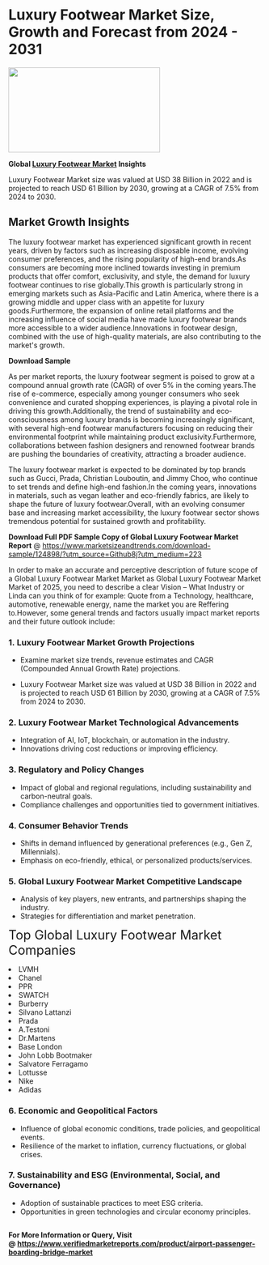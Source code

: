 <H1>Luxury Footwear Market Size, Growth and Forecast from 2024 - 2031</H1><img class="aligncenter size-medium wp-image-584254" src="https://thirdeyenews.in/wp-content/uploads/2024/09/Global-Market-Research-300x168.jpeg" alt="" width="300" height="168" /><p><strong>Global&nbsp;<a href="https://www.marketsizeandtrends.com/download-sample/124898/?utm_source=Github8j?utm_medium=223">Luxury Footwear Market</a> Insights</strong></p><p>Luxury Footwear Market size was valued at USD 38 Billion in 2022 and is projected to reach USD 61 Billion by 2030, growing at a CAGR of 7.5% from 2024 to 2030.</p><p><h2>Market Growth Insights</h2> The luxury footwear market has experienced significant growth in recent years, driven by factors such as increasing disposable income, evolving consumer preferences, and the rising popularity of high-end brands.As consumers are becoming more inclined towards investing in premium products that offer comfort, exclusivity, and style, the demand for luxury footwear continues to rise globally.This growth is particularly strong in emerging markets such as Asia-Pacific and Latin America, where there is a growing middle and upper class with an appetite for luxury goods.Furthermore, the expansion of online retail platforms and the increasing influence of social media have made luxury footwear brands more accessible to a wider audience.Innovations in footwear design, combined with the use of high-quality materials, are also contributing to the market's growth.<p><strong>Download Sample</strong></p> <p>As per market reports, the luxury footwear segment is poised to grow at a compound annual growth rate (CAGR) of over 5% in the coming years.The rise of e-commerce, especially among younger consumers who seek convenience and curated shopping experiences, is playing a pivotal role in driving this growth.Additionally, the trend of sustainability and eco-consciousness among luxury brands is becoming increasingly significant, with several high-end footwear manufacturers focusing on reducing their environmental footprint while maintaining product exclusivity.Furthermore, collaborations between fashion designers and renowned footwear brands are pushing the boundaries of creativity, attracting a broader audience.<p>The luxury footwear market is expected to be dominated by top brands such as Gucci, Prada, Christian Louboutin, and Jimmy Choo, who continue to set trends and define high-end fashion.In the coming years, innovations in materials, such as vegan leather and eco-friendly fabrics, are likely to shape the future of luxury footwear.Overall, with an evolving consumer base and increasing market accessibility, the luxury footwear sector shows tremendous potential for sustained growth and profitability.</p> <p><span class=""><strong>Download Full PDF Sample Copy of Global Luxury Footwear Market Report</strong> @ <a href="https://www.marketsizeandtrends.com/download-sample/124898/?utm_source=Github8j?utm_medium=223" target="_blank">https://www.marketsizeandtrends.com/download-sample/124898/?utm_source=Github8j?utm_medium=223</a></span></p><p>In order to make an accurate and perceptive description of future scope of a Global&nbsp;Luxury Footwear Market Market as Global&nbsp;Luxury Footwear Market Market of 2025, you need to describe a clear Vision &ndash; What Industry or Linda can you think of for example: Quote from a Technology, healthcare, automotive, renewable energy, name the market you are Reffering to.However, some general trends and factors usually impact market reports and their future outlook include:</p><h3>1.&nbsp;<strong>Luxury Footwear Market Growth Projections</strong></h3><ul><li>Examine market size trends, revenue estimates and CAGR (Compounded Annual Growth Rate) projections.</li><li><p>Luxury Footwear Market size was valued at USD 38 Billion in 2022 and is projected to reach USD 61 Billion by 2030, growing at a CAGR of 7.5% from 2024 to 2030.</p></li></ul><h3>2.&nbsp;<strong>Luxury Footwear Market Technological Advancements</strong></h3><ul><li>Integration of AI, IoT, blockchain, or automation in the industry.</li><li>Innovations driving cost reductions or improving efficiency.</li></ul><h3>3.&nbsp;<strong>Regulatory and Policy Changes</strong></h3><ul><li>Impact of global and regional regulations, including sustainability and carbon-neutral goals.</li><li>Compliance challenges and opportunities tied to government initiatives.</li></ul><h3>4.&nbsp;<strong>Consumer Behavior Trends</strong></h3><ul><li>Shifts in demand influenced by generational preferences (e.g., Gen Z, Millennials).</li><li>Emphasis on eco-friendly, ethical, or personalized products/services.</li></ul><h3>5.&nbsp;<strong>Global Luxury Footwear Market Competitive Landscape</strong></h3><ul><li>Analysis of key players, new entrants, and partnerships shaping the industry.</li><li>Strategies for differentiation and market penetration.</li></ul><p data-pm-slice="1 1 []"><span style="color: inherit; font-family: inherit; font-size: 25px;">Top Global Luxury Footwear Market Companies</span></p><div class="" data-test-id=""><p><li>LVMH</li><li> Chanel</li><li> PPR</li><li> SWATCH</li><li> Burberry</li><li> Silvano Lattanzi</li><li> Prada</li><li> A.Testoni</li><li> Dr.Martens</li><li> Base London</li><li> John Lobb Bootmaker</li><li> Salvatore Ferragamo</li><li> Lottusse</li><li> Nike</li><li> Adidas</li></p></div><h3>6.&nbsp;<strong>Economic and Geopolitical Factors</strong></h3><ul><li>Influence of global economic conditions, trade policies, and geopolitical events.</li><li>Resilience of the market to inflation, currency fluctuations, or global crises.</li></ul><h3>7.&nbsp;<strong>Sustainability and ESG (Environmental, Social, and Governance)</strong></h3><ul><li>Adoption of sustainable practices to meet ESG criteria.</li><li>Opportunities in green technologies and circular economy principles.</li></ul><h2><strong style="font-size: 14px;">For More Information or Query, Visit @&nbsp;</strong><a style="background-color: #ffffff; font-size: 14px;" href="https://www.marketsizeandtrends.com/report/luxury-footwear-market/" target="_blank">https://www.verifiedmarketreports.com/product/airport-passenger-boarding-bridge-market</a></h2>